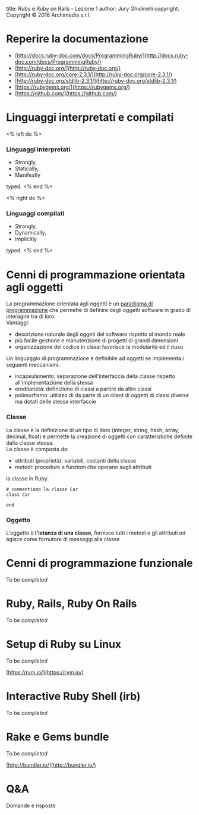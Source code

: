 title: Ruby e Ruby on Rails - Lezione 1
author: Jury Ghidinelli
copyright: Copyright © 2016 Archimedia s.r.l.

# Reperire la documentazione

  - [http://docs.ruby-doc.com/docs/ProgrammingRuby/](http://docs.ruby-doc.com/docs/ProgrammingRuby/)
  - [http://ruby-doc.org/](http://ruby-doc.org/)
  - [http://ruby-doc.org/core-2.3.1/](http://ruby-doc.org/core-2.3.1/)
  - [http://ruby-doc.org/stdlib-2.3.1/](http://ruby-doc.org/stdlib-2.3.1/)
  - [https://rubygems.org/](https://rubygems.org/)
  - [https://github.com/](https://github.com/)


# Linguaggi interpretati e compilati

<% left do %>

### Linguaggi interpretati

* Strongly,
* Statically,
* Manifestly

typed.
<% end %>

<% right do %>

### Linguaggi compilati

* Strongly,
* Dynamically,
* Implicitly

typed.
<% end %>


# Cenni di programmazione orientata agli oggetti

La programmazione orientata agli oggetti è un [paradigma di programmazione](https://it.wikipedia.org/wiki/Paradigma_di_programmazione)
che permette di definire degli oggetti software in grado di interagire tra di loro.<br/>
Vantaggi:
* descrizione naturale degli oggeti del software rispetto al mondo reale
* più facile gestione e manutenzione di progetti di grandi dimensioni
* organizzazione del codice in classi favorisce la modularità ed il riuso

Un linguaggio di programmazione è definibile ad oggetti se implementa i seguenti meccanismi:
* incapsulamento: separazione dell'interfaccia della classe rispetto all'implenentazione della stessa
* ereditarietà: definizione di classi a partire da altre classi
* polimorfismo: utilizzo di da parte di un client di oggetti di classi diverse ma dotati delle stesse interfaccie

### Classe

La classe è la definizione di un tipo di dato (integer, string, hash, array, decimal, float) e permette la creazione di oggetti con caratteristiche definite
dalla classe stessa. <br/>
La classe è composta da:
* attributi (proprietà): variabili, costanti della classe
* metodi: procedure e funzioni che operano sugli attributi

la classe  in Ruby:<br/>

```
# commentiamo la classe Car
class Car

end
```

### Oggetto

L'oggetto è __l'istanza di una classe__, fornisce tutti i metodi e gli attributi ed agisce come fornutore di messaggi alla classe

# Cenni di programmazione funzionale

To be _completed_


# Ruby, Rails, Ruby On Rails

To be _completed_


# Setup di Ruby su Linux

To be _completed_

[https://rvm.io/](https://rvm.io/)


# Interactive Ruby Shell (irb)

To be _completed_

# Rake e Gems bundle

To be _completed_

[http://bundler.io/](http://bundler.io/)

# Q&A

Domande e risposte
